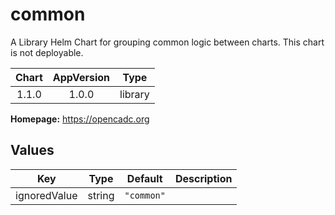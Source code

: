 # common

A Library Helm Chart for grouping common logic between charts. This chart is not deployable.

| Chart | AppVersion | Type |
|:-----:|:----------:|:----:|
|1.1.0<!-- x-release-please-version --> | 1.0.0 | library |

**Homepage:** <https://opencadc.org>

## Values

| Key | Type | Default | Description |
|-----|------|---------|-------------|
| ignoredValue | string | `"common"` |  |
